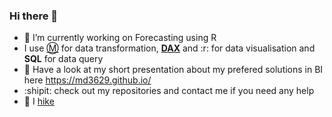 ### Hi there 👋


- 🔭 I’m currently working on Forecasting using R
- I use [:m:](https://learn.microsoft.com/en-us/powerquery-m/) for data transformation, [**DAX**](https://learn.microsoft.com/en-us/dax/) and :r: for data visualisation and **SQL** for data query
- 👯 Have a look at my short presentation about my prefered solutions in BI here https://md3629.github.io/
- :shipit: check out my repositories and contact me if you need any help
- :hiking_boot: I [hike](https://www.komoot.com/user/1237165682049)


